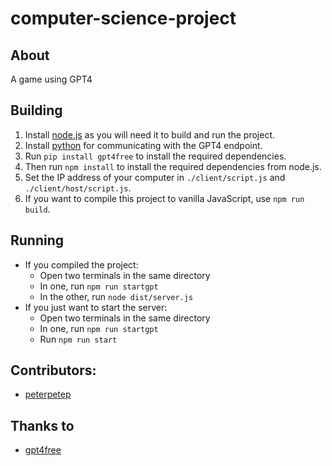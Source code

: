 # computer-science-project

## About
A game using GPT4

## Building
1. Install [node.js](https://nodejs.org/en/download) as you will need it to build and run the project.
1. Install [python](https://www.python.org/downloads/) for communicating with the GPT4 endpoint.
1. Run `pip install gpt4free` to install the required dependencies.
1. Then run `npm install` to install the required dependencies from node.js.
1. Set the IP address of your computer in `./client/script.js` and `./client/host/script.js`.
1. If you want to compile this project to vanilla JavaScript, use `npm run build`.

## Running
- If you compiled the project:
    - Open two terminals in the same directory
    - In one, run `npm run startgpt`
    - In the other, run `node dist/server.js`
- If you just want to start the server:
    - Open two terminals in the same directory
    - In one, run `npm run startgpt`
    - Run `npm run start`

## Contributors:
- [peterpetep](https://github.com/peterpetep)

## Thanks to
- [gpt4free](https://github.com/xtekky/gpt4free/)
